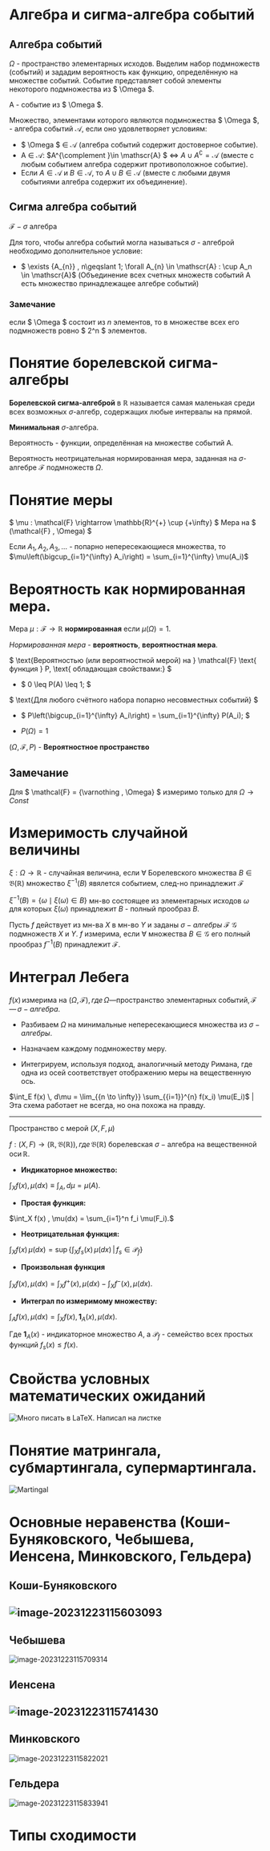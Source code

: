 # Алгебра и сигма-алгебра событий

## Алгебра событий

$\Omega$ - пространство элементарных исходов. Выделим набор подмножеств (событий) и зададим вероятность как функцию, определённую на множестве событий. Событие представляет собой элементы некоторого подмножества из $ \Omega $.

A - событие из $ \Omega $.

Множество, элементами которого являются подмножества $ \Omega $, - алгебра событий $\mathscr{A}$, если оно удовлетворяет условиям:

- $ \Omega $ $\in$ $\mathscr{A}$ (алгебра событий содержит достоверное событие).
- A $\in$ $\mathscr{A}$: $A^{\complement }\in \mathscr{A} $ $\Leftrightarrow$ $A\cup A^{\complement }=\mathscr{A}$ (вместе с любым событием алгебра содержит противоположное событие).
- Если $A \in \mathscr{A}$ и $B \in \mathscr{A}$, то $A \cup B \in \mathscr{A}$ (вместе с любыми двумя событиями алгебра содержит их объединение).

## Сигма алгебра событий

$\mathcal{F} - \sigma \text{ алгебра}$

Для того, чтобы алгебра событий могла называться $\sigma$ - алгеброй необходимо дополнительное условие:

- $ \exists {A_{n}} \, n\geqslant 1\; \forall A_{n} \in \mathscr{A} : \cup A_n \in \mathscr{A}$ (Объединение всех счетных множеств событий A есть множество принадлежащее алгебре событий)

### Замечание

если $ \Omega $ состоит из $n$ элементов, то в множестве всех его подмножеств ровно $ 2^n $ элементов.

# Понятие борелевской сигма-алгебры

**Борелевской сигма-алгеброй** в $\mathbb{R}$ называется самая маленькая среди  всех возможных $\sigma$-алгебр, содержащих любые интервалы на прямой.

**Минимальная**  $\sigma$-алгебра.

Вероятность - функции, определённая на множестве событий A.

Вероятность  неотрицательная нормированная мера, заданная на $\sigma$-алгебре $\mathcal{F}$ подмножеств $\Omega$.

# Понятие меры

$ \mu : \mathcal{F} \rightarrow \mathbb{R}^{+} \cup \{+\infty\} $ Мера на $ (\mathcal{F} , \Omega) $

Если $A_1, A_2, A_3, \ldots$ - попарно непересекающиеся множества, то
$\mu\left(\bigcup_{i=1}^{\infty} A_i\right) = \sum_{i=1}^{\infty} \mu(A_i)$

# Вероятность как нормированная мера.

Мера $\mu : \mathcal{F} \rightarrow \mathbb{R}$ **нормированная** если $\mu(\Omega) = 1$.

*Нормированная мера* - **вероятность**, **вероятностная мера**.

$ \text{Вероятностью (или вероятностной мерой) на } \mathcal{F} \text{ функция } P, \text{ обладающая свойствами:} $

- $ 0 \leq P(A) \leq 1; $

$ \text{Для любого счётного набора попарно несовместных событий} $

- $ P\left(\bigcup_{i=1}^{\infty} A_i\right) = \sum_{i=1}^{\infty} P(A_i); $

- $P(\Omega) = 1$

$(\Omega, \mathcal{F}, P)$ - **Вероятностное пространство**

## Замечание

Для $ \mathcal{F} = {\varnothing  , \Omega} $ измеримо только для $\Omega \rightarrow Const$ 

# Измеримость случайной величины

$\xi : \Omega \rightarrow \mathbb{R}$ - случайная величина, если $\forall$ Борелевского множества $B \in \mathfrak{B}(\mathbb{R})$ множество $\xi^{-1}(B)$ явялется событием, след-но принадлежит $\mathcal{F}$

$\xi^{-1}(B) = \{\omega \mid \xi(\omega) \in B\}$ мн-во состоящее из элементарных исходов $\omega$ для которых $\xi(\omega)$ принадлежит $B$ - полный прообраз $B$.

Пусть $f$ действует из мн-ва $X$ в мн-во $Y$ и заданы $\sigma - алгебры$ $\mathcal{F}$ $\mathcal{G}$ подмножеств $X$  и $Y$. $f$ измерима, если $\forall$ множества $B \in \mathcal{G}$ его полный прообраз $f^{-1}(B)$ принадлежит $\mathcal{F}$.

# Интеграл Лебега

$f(x) \, \text{измерима на } (\Omega, \mathcal{F}),\, где \,\Omega — \text{пространство элементарных событий}, \mathcal{F} —\, \sigma-алгебра.$ 

- Разбиваем $\Omega$ на минимальные непересекающиеся множества из $\sigma-алгебры$.

- Назначаем каждому подмножеству меру.
- Интегрируем, используя подход, аналогичный методу Римана, где одна из осей соответствует отображению меры на вещественную ось.

$\int_E f(x) \, d\mu = \lim_{{n \to \infty}} \sum_{{i=1}}^{n} f(x_i) \mu(E_i)$ | Эта схема работает не всегда, но она похожа на правду. 

---

Пространство с мерой $( X , F , μ )$ 

$f:(X,F)→(\mathbb{R},\mathfrak{B}(\mathbb{R})),\,где \,\mathfrak{B}(\mathbb{R}) \text{ борелевская }σ-\text{алгебра на вещественной оси} \,\mathbb{R}.$

- **Индикаторное множество:**

$\int_X f(x) , \mu(dx) \equiv \int_A , d\mu = \mu(A).$

- **Простая функция:**

$\int_X f(x) , \mu(dx) = \sum_{i=1}^n f_i \mu(F_i).$

- **Неотрицательная функция:**

$\int_X f(x) \, \mu(dx) = \sup \left\{ \int_X f_s(x) \, \mu(dx) \, \middle\vert \, f_s \in \mathcal{P}_f \right\}$

- **Произвольная функция**

$\int_X f(x) , \mu(dx) = \int_X f^+(x) , \mu(dx) - \int_X f^-(x) , \mu(dx).$

- **Интеграл по измеримому множеству:**

$\int_A f(x) , \mu(dx) = \int_X f(x) , \mathbf{1}_A(x) , \mu(dx).$

Где $\mathbf{1}_A(x)$ - индикаторное множество $A$, а $\mathcal{P}_f$ - семейство всех простых функций $f_s(x) \leqslant f(x)$.

# Свойства условных математических ожиданий

![Много писать в LaTeX. Написал на листке](./УМО_св-ва.jpg)

# Понятие матрингала, субмартингала, супермартингала.

![Martingal](/home/sergey/University/ЭконометрическоеМоделированиеИСтохастическиеПроцессы/Мартингал.jpg)

# Основные неравенства (Коши-Буняковского, Чебышева, Иенсена, Минковского, Гельдера)

## Коши-Буняковского

## ![image-20231223115603093](/home/sergey/snap/typora/86/.config/Typora/typora-user-images/image-20231223115603093.png)

## Чебышева

![image-20231223115709314](/home/sergey/snap/typora/86/.config/Typora/typora-user-images/image-20231223115709314.png)

## Иенсена

## ![image-20231223115741430](/home/sergey/snap/typora/86/.config/Typora/typora-user-images/image-20231223115741430.png) 

## Минковского

![image-20231223115822021](/home/sergey/snap/typora/86/.config/Typora/typora-user-images/image-20231223115822021.png)

## Гельдера

![image-20231223115833941](/home/sergey/snap/typora/86/.config/Typora/typora-user-images/image-20231223115833941.png)

# Типы сходимости

